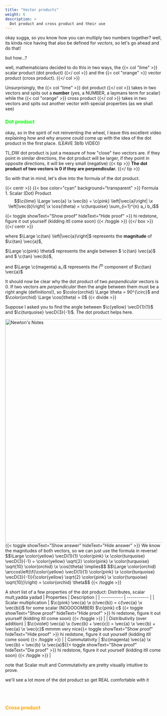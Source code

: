 ```yaml
---
title: "Vector products"
weight: 6
description: >
  Dot product and cross product and their use
---
```

okay sugga, so you know how you can multiply two numbers together? well, its kinda nice having that also be defined for *vectors*, so let's go ahead and do that!

but how...?

well, mathematicians decided to do this in two ways, the {{< col "lime" >}} scalar product (dot product) {{</ col >}} and the {{< col "orange" >}} vector product (cross product). {{</ col >}}

Unsurprisingly, the {{< col "lime" >}} dot product {{</ col >}} takes in two vectors and spits out a **number** (yes, a NUMBER, a laymans term for scalar) while the {{< col "orange" >}} cross product {{</ col >}} takes in two vectors and spits out another vector with special properties (as we shall see)

### <span style="color: lime;">Dot product</span>
okay, so in the spirit of not reinventing the wheel, I leave this excellent video explaining how and why anyone could come up with the idea of the dot product in the first place.
(LEAVE 3b1b VIDEO)

TL;DW dot product is just a measure of how "close" two vectors are. if they point in similar directions, the dot product will be larger, if they point in opposite directions, it will be very small (negative)
{{< tip >}}
**The dot product of two vectors is 0 if they are perpendicular.**
{{</ tip >}}

So with that in mind, let's dive into the formula of the dot product.

{{< centr >}}
{{< box color="cyan" background="transparent" >}}
Formula 1. Scalar (Dot) Product
$$\c{lime} \Large \vec{a} \x \vec{b} = \c{pink} \left|\vec{a}\right| \x \left|\vec{b}\right| \x \cos(\theta) = \c{turquoise} \sum_{i=1}^{n} a_i b_i$$

{{< toggle showText="Show proof" hideText="Hide proof" >}}
hi redstone, figure it out yourself (kidding itll come soon)
{{< /toggle >}}
{{</ box >}}
{{</ centr >}}

where $\Large \c{tan} \left|\vec{a}\right|$ represents the **magnitude** of $\c{tan} \vec{a}$,

$\Large \c{pink} \theta$ represents the angle between $ \c{tan} \vec{a}$ and $ \c{tan} \vec{b}$, 

and $\Large \c{magenta} a_i$ represents the i<sup>th</sup> component of $\c{tan} \vec{a}$

It should now be clear why the dot product of two *perpendicular* vectors is 0. If two vectors are *perpendicular* then the angle between them must be a right angle (definitions!), so $\color{orchid} \Large \theta = 90^{\circ}$ and $\color{orchid} \Large \cos(\theta) = 0$
{{< divide >}}

Suppose I asked you to find the angle between $\c{yellow} \vecD{1}{1}$ and $\c{turquoise} \vecD{3}{-1}$.
The dot product helps here.


 <img src="/anim/im/vec1.png" alt="Newton's Notes" width="1280" height="720"> 
 {{< toggle showText="Show answer" hideText="Hide answer" >}}
We know the magnitudes of both vectors, so we can just use the formula in reverse!
$$\Large \color{yellow} \vecD{1}{1} \color{pink} \x \color{turquoise} \vecD{3}{-1} = \color{yellow} \sqrt{2} \color{pink} \x \color{turquoise} \sqrt{10} \color{orchid} \x \cos(\theta) \implies$$
$$\Large \color{orchid} \arccos\left(\f{\color{yellow} \vecD{1}{1} \color{pink} \x \color{turquoise} \vecD{3}{-1}}{\color{yellow} \sqrt{2} \color{pink} \x \color{turquoise} \sqrt{10}}\right) = \color{orchid} \theta$$
{{< /toggle >}}

A short list of a few properties of the dot product:
Distributes, scalar mult,yadda yadad
| Properties      | Description |
| ----------- | ----------- |
| Scalar multiplication      | $\c{pink} \vec{a} \x (c\vec{b}) = c(\vec{a} \x \vec{b})$ for some scalar (NOOOOOMBER) $\c{pink} c$ {{< toggle showText="Show proof" hideText="Hide proof" >}}
hi redstone, figure it out yourself (kidding itll come soon)
{{< /toggle >}}      |
| Distributivity (over addition)  | $\c{violet} \vec{a} \x (\vec{b} + \vec{c}) = \vec{a} \x \vec{b} + \vec{a} \x \vec{c}$ mmmm very nice{{< toggle showText="Show proof" hideText="Hide proof" >}}
hi redstone, figure it out yourself (kidding itll come soon)
{{< /toggle >}}        |
| Commutativity  | $\c{magenta} \vec{a} \x \vec{b} = \vec{b} \x \vec{a}${{< toggle showText="Show proof" hideText="Die proof" >}}
hi redstone, figure it out yourself (kidding itll come soon)
{{< /toggle >}}        |

note that Scalar mult and Commutativity are pretty visually intuitive to prove.

we'll see a lot more of the dot product so get REAL comfortable with it

<br>
<br>

### <span style="color: orange;">Cross product</span>
